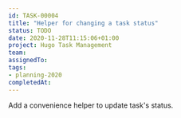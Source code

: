 ```yaml
---
id: TASK-00004
title: "Helper for changing a task status"
status: TODO
date: 2020-11-28T11:15:06+01:00
project: Hugo Task Management
team:
assignedTo:
tags:
- planning-2020
completedAt:
---
```


Add a convenience helper to update task's status.
